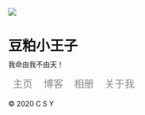 <html lang="zh-cn"><head><meta http-equiv="Content-Type" content="text/html; charset=UTF-8">
<head>
<meta charset="UTF-8">
<meta name="viewport" content="width=device-width, initial-scale=1, maximum-scale=1">
<meta name="description" content="豆粕小王子，我命由我不由天！">
<meta name="keywords" content="豆粕小王子，主页,博客,相册,关于我" />
<meta name="author" content="豆粕小王子">
<title>豆粕小王子，我命由我不由天！</title>
<link rel="shortcut icon" href="favicon.ico" />
<style>
* {
	margin:0;
	padding:0;
}

body {
	font-size:16px;
	font:400 16px/1.62 Georgia,"Xin Gothic","Hiragino Sans GB","Droid Sans Fallback","Microsoft YaHei",sans-serif;font-family: 'PT serif',微軟正黑體,微软雅黑,华文细黑,Microsoft Yahei,Hiragino Sans GB,sans-serif;
	color:#D0CCCC;
	overflow:hidden;
	text-shadow: 0px 0px 1px rgba(24, 22, 22, 0.35);
	background-color: #000;
}

.willerce {
   text-align: center;
   max-width: 350px;
   animation: fade-in;
   animation-duration: 1s;
   -webkit-animation: fade-in 1s;
   margin: 10% auto auto;
   padding: 10px 10px;
}

h1 {
	font-size:26px;
}

.avatar {
	margin-bottom:35px;
	border-radius:64px;
	box-shadow:0 1px 2px rgba(0,0,0,0.5);
}

.nav a {
	padding:0 6px;
}

40% {
	opacity:0;
}

100% {
	opacity:1;
}

#head
{
    width: 128px;
    margin: 20px 0;
    background-size: cover;
    border-radius: 200px;
    box-shadow: 0px 0px 37px rgba(255, 255, 255, 0.56);
    border: 5px solid rgba(255, 255, 255, 0.31);
    text-align: center;
    font-family: "YaHei Consolas Hybrid","Consolas","微软雅黑","Segoe UI",Arial,"Times New Roman";
    filter: alpha(opacity=50);
    -moz-opacity: 0.5;
    -khtml-opacity: 0.5;
    opacity: 0.8;
}
img#logo {
    width: 128px;
    background-size: cover;
    border-radius: 200px;
    box-shadow: 0px 0px 40px rgb(255, 255, 255);
    border: 3px solid rgba(255, 255, 255, 0.61);
    opacity: 1;
    margin: 0 auto;
    margin-top: 20px;
	margin-bottom: 20px;
	transition: all 1.0s;  
}
#logo:hover {
    box-shadow: 0 0 10px #fff;
    -webkit-box-shadow: 0 0 19px #fff;
    transform:rotate(360deg);
    -ms-transform:rotate(360deg); 	/* IE 9 */
    -moz-transform:rotate(360deg); 	/* Firefox */
    -webkit-transform:rotate(360deg); /* Safari 和 Chrome */
    -o-transform:rotate(360deg); 	/* Opera */
    filter:progid:DXImageTransform.Microsoft.BasicImage(rotation=3);
}
.anniu {
  color: #3F3F3F99;
  font-weight: 500;
  font-size: 20px;
  background-color: rgba(255, 255, 255, 0.12);
  padding: 5px 9px;
  border-radius: 10px;
  margin-top: 10px;
}
.anniu:hover {
    color: #FFFFFFE6;
    background-color: rgba(255, 255, 255, 0.06);
    transition: all 350ms;
}
a {
    margin: 0 auto;
    line-height: 40px;
    text-align: center;
	text-decoration: none;
}

a:link, 
a:visited { 
color:#D0CCCC; 
text-decoration:none; 
} 
a:hover, 
a:active { 
color:#fff; 
text-decoration:none; 
}
 		
.copyright {
    bottom: 0;
    cursor: default;
    height: 6em;
    left: 0;
    line-height: 8em;
    position: absolute;
    text-align: center;
    width: 100%;
}
</style>

<!--播放器-->
<link rel="stylesheet" href="http://ismallcolor.com/css/player.css">
</head>











<body>
  <div class="willerce">
    <div>
       <img src="http://uscsy.github.io/mask.jpg"/>
       <h1>豆粕小王子</h1>
	   <a>我命由我不由天！</a>	
    </div>	
    <div class="menu">
      <a class="anniu" href="http://uscsy.github.io/" >主页</a>
	  <a class="anniu" href="/" >博客</a>
      <a class="anniu" href="/" >相册</a>
	  <a class="anniu" href="/" >关于我</a>	  
	 </div>
  </div>
     <span class="copyright">&copy; 2020<a href="/"> C S Y </a></span>
   </div>
  </div>
<canvas height="100%" width="100%" style="position: fixed; top: 0px; left: 0px; z-index: -1; opacity: 1;"  id="canvas"></canvas>
<script>
var canvas,
	ctx,
	width,
	height,
	size,
	lines,
	tick;

function line() {
	this.path = [];
	this.speed = rand(10, 20);
	this.count = randInt(10, 30);
	this.x = width / 2, +1;
	this.y = height / 2 + 1;
	this.target = {
		x: width / 2,
		y: height / 2
	};
	this.dist = 0;
	this.angle = 0;
	this.hue = tick / 5;
	this.life = 1;
	this.updateAngle();
	this.updateDist();
}

line.prototype.step = function(i) {
	this.x += Math.cos(this.angle) * this.speed;
	this.y += Math.sin(this.angle) * this.speed;

	this.updateDist();

	if (this.dist < this.speed) {
		this.x = this.target.x;
		this.y = this.target.y;
		this.changeTarget();
	}

	this.path.push({
		x: this.x,
		y: this.y
	});
	if (this.path.length > this.count) {
		this.path.shift();
	}

	this.life -= 0.001;

	if (this.life <= 0) {
		this.path = null;
		lines.splice(i, 1);
	}
};

line.prototype.updateDist = function() {
	var dx = this.target.x - this.x,
		dy = this.target.y - this.y;
	this.dist = Math.sqrt(dx * dx + dy * dy);
}

line.prototype.updateAngle = function() {
	var dx = this.target.x - this.x,
		dy = this.target.y - this.y;
	this.angle = Math.atan2(dy, dx);
}

line.prototype.changeTarget = function() {
	var randStart = randInt(0, 3);
	switch (randStart) {
		case 0: // up
			this.target.y = this.y - size;
			break;
		case 1: // right
			this.target.x = this.x + size;
			break;
		case 2: // down
			this.target.y = this.y + size;
			break;
		case 3: // left
			this.target.x = this.x - size;
	}
	this.updateAngle();
};

line.prototype.draw = function(i) {
	ctx.beginPath();
	var rando = rand(0, 10);
	for (var j = 0, length = this.path.length; j < length; j++) {
		ctx[(j === 0) ? 'moveTo' : 'lineTo'](this.path[j].x + rand(-rando, rando), this.path[j].y + rand(-rando, rando));
	}
	ctx.strokeStyle = 'hsla(' + rand(this.hue, this.hue + 30) + ', 80%, 55%, ' + (this.life / 3) + ')';
	ctx.lineWidth = rand(0.1, 2);
	ctx.stroke();
};

function rand(min, max) {
	return Math.random() * (max - min) + min;
}

function randInt(min, max) {
	return Math.floor(min + Math.random() * (max - min + 1));
};

function init() {
	canvas = document.getElementById('canvas');
	ctx = canvas.getContext('2d');
	size = 30;
	lines = [];
	reset();
	loop();
}

function reset() {
	width = Math.ceil(window.innerWidth / 2) * 2;
	height = Math.ceil(window.innerHeight / 2) * 2;
	tick = 0;

	lines.length = 0;
	canvas.width = width;
	canvas.height = height;
}

function create() {
	if (tick % 10 === 0) {
		lines.push(new line());
	}
}

function step() {
	var i = lines.length;
	while (i--) {
		lines[i].step(i);
	}
}

function clear() {
	ctx.globalCompositeOperation = 'destination-out';
	ctx.fillStyle = 'hsla(0, 0%, 0%, 0.1';
	ctx.fillRect(0, 0, width, height);
	ctx.globalCompositeOperation = 'lighter';
}

function draw() {
	ctx.save();
	ctx.translate(width / 2, height / 2);
	ctx.rotate(tick * 0.001);
	var scale = 0.8 + Math.cos(tick * 0.02) * 0.2;
	ctx.scale(scale, scale);
	ctx.translate(-width / 2, -height / 2);
	var i = lines.length;
	while (i--) {
		lines[i].draw(i);
	}
	ctx.restore();
}

function loop() {
	requestAnimationFrame(loop);
	create();
	step();
	clear();
	draw();
	tick++;
}

function onresize() {
	reset();
}

window.addEventListener('resize', onresize);

init();
</script>



<script src="http://ismallcolor.com/js/jquery.min.js"></script>
<script src="http://ismallcolor.com/js/jquery.marquee.min.js"></script>

<script>
	var	playlist = [
	{title:"豆粕小王子BGM ",artist:"豆粕小王子",mp3:"uscsy.github.io/一个人挺好.mp3",},	
	{title:"你好，朋友 ",artist:"豆粕小王子",mp3:"uscsy.github.io/一个人挺好.mp3",},
	{title:"Sun",artist:"Steerner",mp3:"uscsy.github.io/一个人挺好.mp3",},

];
  var isRotate = true;
  var autoplay = true;
</script>
<script src="http://ismallcolor.com/js/player.js"></script>
<script>

function bgChange(){
	var lis= $('.lib');
	for(var i=0; i<lis.length; i+=2)
	lis[i].style.background = 'rgba(246, 246, 246, 0.5)';
}
window.onload = bgChange;
</script>

</body>
</html>


